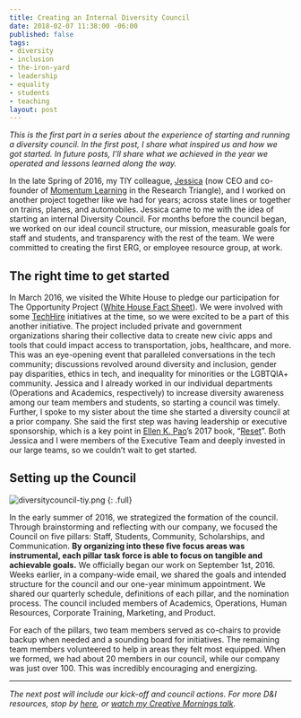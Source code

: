 ```yaml
---
title: Creating an Internal Diversity Council
date: 2018-02-07 11:38:00 -06:00
published: false
tags:
- diversity
- inclusion
- the-iron-yard
- leadership
- equality
- students
- teaching
layout: post
---
```


*This is the first part in a series about the experience of starting and running a diversity council. In the first post, I share what inspired us and how we got started. In future posts, I’ll share what we achieved in the year we operated and lessons learned along the way.*

In the late Spring of 2016, my TIY colleague, [Jessica](https://twitter.com/JessicaMitsch) (now CEO and co-founder of [Momentum Learning](https://www.momentumlearn.com) in the Research Triangle), and I worked on another project together like we had for years; across state lines or together on trains, planes, and automobiles. Jessica came to me with the idea of starting an internal Diversity Council. For months before the council began, we worked on our ideal council structure, our mission, measurable goals for staff and students, and transparency with the rest of the team. We were committed to creating the first ERG, or employee resource group, at work.

## The right time to get started

In March 2016, we visited the White House to pledge our participation for The Opportunity Project ([White House Fact Sheet](https://obamawhitehouse.archives.gov/the-press-office/2016/03/07/fact-sheet-white-house-launches-opportunity-project-utilizing-open-data)). We were involved with some [TechHire](https://techhire.org) initiatives at the time, so we were excited to be a part of this another initiative. The project included private and government organizations sharing their collective data to create new civic apps and tools that could impact access to transportation, jobs, healthcare, and more. This was an eye-opening event that paralleled conversations in the tech community; discussions revolved around diversity and inclusion, gender pay disparities, ethics in tech, and inequality for minorities or the LGBTQIA\+ community. Jessica and I already worked in our individual departments (Operations and Academics, respectively) to increase diversity awareness among our team members and students, so starting a council was timely. Further, I spoke to my sister about the time she started a diversity council at a prior company. She said the first step was having leadership or executive sponsorship, which is a key point in [Ellen K. Pao](https://twitter.com/ekp)’s 2017 book, “[Reset](http://a.co/goZ328J)”. Both Jessica and I were members of the Executive Team and deeply invested in our large teams, so we couldn’t wait to get started.

## Setting up the Council

![diversitycouncil-tiy.png](/uploads/diversitycouncil-tiy.png)
{: .full}

In the early summer of 2016, we strategized the formation of the council. Through brainstorming and reflecting with our company, we focused the Council on five pillars: Staff, Students, Community, Scholarships, and Communication. **By organizing into these five focus areas was instrumental, each pillar task force is able to focus on tangible and achievable goals.** We officially began our work on September 1st, 2016. Weeks earlier, in a company-wide email, we shared the goals and intended structure for the council and our one-year minimum appointment. We shared our quarterly schedule, definitions of each pillar, and the nomination process. The council included members of Academics, Operations, Human Resources, Corporate Training, Marketing, and Product.

For each of the pillars, two team members served as co-chairs to provide backup when needed and a sounding board for initiatives. The remaining team members volunteered to help in areas they felt most equipped. When we formed, we had about 20 members in our council, while our company was just over 100. This was incredibly encouraging and energizing.

***

*The next post will include our kick-off and council actions. For more D&I resources, stop by [here](http://samkapila.com/inclusion), or [watch my Creative Mornings talk](https://creativemornings.com/talks/sam-kapila/).*